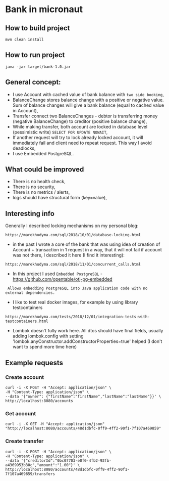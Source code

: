 # Bank in micronaut 

## How to build project
```
mvn clean install
```

## How to run project
```
java -jar target/bank-1.0.jar
```

## General concept: 
* I use Account with cached value of bank balance with `two side booking`, 
* BalanceChange stores balance change with a positive or negative value. Sum of balance changes will give a bank balance (equal to cached value in Account),
* Transfer connect two BalanceChanges - debtor is transferring money (negative BalanceChange) to creditor (positive balance change),
* While making transfer, both account are locked in database level (pessimistic write) `SELECT FOR UPDATE NOWAIT`,
* If another request will try to lock already locked account, it will immediately fail and client need to repeat request. This way I avoid deadlocks,
* I use Embedded PostgreSQL.

## What could be improved

* There is no health check, 
* There is no security,
* There is no metrics / alerts, 
* logs should have structural form (key=value),

## Interesting info
Generally I described locking mechanisms on my personal blog:
```
https://marekhudyma.com/sql/2018/10/01/database-locking.html
```
* in the past I wrote a core of the bank that was using idea of creation of Account + transaction in 1 request in a way, that it will not fail if account was not there, I described it here (I find it interesting):
```
https://marekhudyma.com/sql/2018/11/01/concurrent_calls.html
```
* In this project I used `Embedded PostgreSQL` - https://github.com/opentable/otj-pg-embedded
```
 Allows embedding PostgreSQL into Java application code with no external dependencies.
```
* I like to test real docker images, for example by using library testcontainers
```
https://marekhudyma.com/tests/2018/12/01/integration-tests-with-testcontainers.html
```
* Lombok doesn't fully work here. All dtos should have final fields, usually adding lombok.config with setting 'lombok.anyConstructor.addConstructorProperties=true' helped (I don't want to spend more time here)

## Example requests
### Create account
```
curl -i -X POST -H "Accept: application/json" \
-H "Content-Type: application/json" \
--data '{"owner": {"firstName":"firstName","lastName":"lastName"}}' \
http://localhost:8080/accounts
```
### Get account
```
curl -i -X GET -H "Accept: application/json" "http://localhost:8080/accounts/48d1dbfc-0ff9-4ff2-90f1-7f107a469859"
```
### Create transfer
```
curl -i -X POST -H "Accept: application/json" \
-H "Content-Type: application/json" \
--data '{"creditorId":"0bc07703-e0f0-4fb2-92fb-a4369953b30c","amount":"1.00"}' \
http://localhost:8080/accounts/48d1dbfc-0ff9-4ff2-90f1-7f107a469859/transfers
```